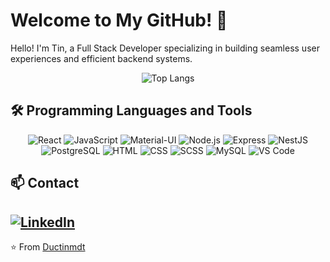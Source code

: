 # Welcome to My GitHub! 🚀

Hello! I'm Tin, a Full Stack Developer specializing in building seamless user experiences and efficient backend systems.

<div align="center">

![Top Langs](https://github-readme-stats.vercel.app/api/top-langs/?username=ductinmdt&layout=compact&theme=default&hide_border=true&bg_color=ffffff&border_color=e1e4e8)

</div>


## 🛠️ Programming Languages and Tools


<div align="center">
  
![React](https://skillicons.dev/icons?i=react)
![JavaScript](https://skillicons.dev/icons?i=js)
![Material-UI](https://skillicons.dev/icons?i=materialui)
![Node.js](https://skillicons.dev/icons?i=nodejs)
![Express](https://skillicons.dev/icons?i=express)
![NestJS](https://skillicons.dev/icons?i=nestjs)
![PostgreSQL](https://skillicons.dev/icons?i=postgres)
![HTML](https://skillicons.dev/icons?i=html)
![CSS](https://skillicons.dev/icons?i=css)
![SCSS](https://skillicons.dev/icons?i=sass)
![MySQL](https://skillicons.dev/icons?i=mysql)
![VS Code](https://skillicons.dev/icons?i=vscode)

</div>

## 📫 Contact
[![LinkedIn](https://skillicons.dev/icons?i=linkedin)](https://www.linkedin.com/in/ductinmdt/)
---

⭐️ From [Ductinmdt](https://github.com/ductinmdt)
